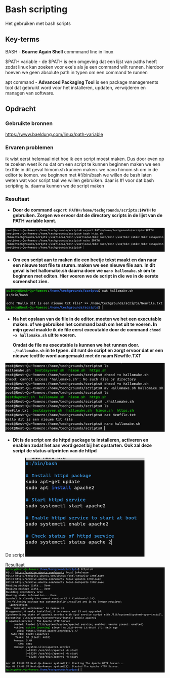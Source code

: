 # Bash scripting
Het gebruiken met bash scripts

## Key-terms
BASH - **Bourne Again Shell**  commmand line in linux 

$PATH variable - de $PATH is een omgeving dat een lijst van paths heeft zodat linux kan zoeken voor exe's als je een command wilt runnen. hierdoor hoeven we geen absolute path in typen om een command te runnen

apt command - **Advanced Packaging Tool** is een package managements tool dat gebruikt word voor het installeren, updaten, verwijderen en managen van software.


## Opdracht
### Gebruikte bronnen
https://www.baeldung.com/linux/path-variable

### Ervaren problemen
ik wist eerst helemaal niet hoe ik een script moest maken. Dus door even op te zoeken weet ik nu dat om een script te kunnen beginnen maken we een textfile in dit geval himom.sh kunnen maken.
we nano himom.sh om in de editor te komen. we beginnen met #!/bin/bash we willen de bash laten weten wat voor script taal we willen gebruiken. daar is #! voor dat bash scripting is. daarna kunnen we de script maken

### Resultaat

- **Door de command `export PATH=/home/techgrounds/scripts:$PATH` te gebruiken. Zorgen we ervoor dat de directory scripts in de lijst van de PATH variable komt.**

![adding to path list](/00_includes/Add-PATH-list.png)

- **Om een script aan te maken die een beetje tekst maakt en dan naar een nieuwe text file te sturen. maken we een nieuwe file aan. In dit geval is het hallomake.sh
daarna doen we `nano hallomake.sh` om te beginnen met editen. Hier voeren we de script in die we in de eerste screenshot zien.**

![scriptp1](/00_includes/newtextfile-script.png)


- **Na het opslaan van de file in de editor. moeten we het een executable maken. of we gebruiken het command bash om het uit te voeren. In mijn geval maakte ik de file eerst executable door de command `chmod +x hallomake.sh` uit te voeren.**

    **Omdat de file nu executable is kunnen we het runnen door. `./hallomake.sh` in te typen. dit runt de script en zorgt ervoor dat er een nieuwe textfile word aangemaakt met de naam Newfile.TXT**

![scriptp2](/00_includes/newtextfile-scriptp2.png)

- **Dit is de script om de httpd package te installeren, activeren en enablen zodat het aan word gezet bij het opstarten. Ook zal deze script de status uitprinten van de httpd**

De script
![Script httpd](/00_includes/install-httpd.png)

Resultaat
![Resultaat script httpd](/00_includes/install-httpdp2.png)











